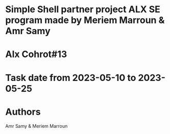 # Simple Shell partner project ALX SE program made by Meriem Marroun & Amr Samy

# Alx Cohrot#13

# Task date from 2023-05-10 to 2023-05-25

# Authors
Amr Samy & Meriem Marroun
